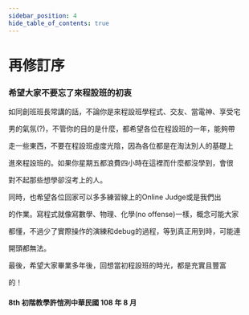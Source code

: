 ```yaml
---
sidebar_position: 4
hide_table_of_contents: true
---
```


# 再修訂序
### 希望大家不要忘了來程設班的初衷
如同創班班長常講的話，不論你是來程設班學程式、交友、當電神、享受宅

男的氣氛(?)，不管你的目的是什麼，都希望各位在程設班的一年，能夠帶

走一些東西，不要在程設班虛度光陰，因為各位都是在淘汰別人的基礎上

進來程設班的。如果你星期五都浪費四小時在這裡而什麼都沒學到，會很

對不起那些想學卻沒考上的人。

同時，也希望各位回家可以多多練習線上的Online Judge或是我們出

的作業。寫程式就像寫數學、物理、化學(no offense)一樣，概念可能大家

都懂，不過少了實際操作的演練和debug的過程，等到真正用到時，可能連

開頭都無法。

最後，希望大家畢業多年後，回想當初程設班的時光，都是充實且豐富

的！

#### 8th 初階教學許愷洌中華民國 108 年 8 月